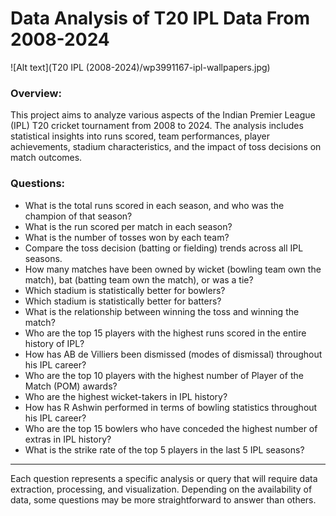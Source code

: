 # Data Analysis of T20 IPL Data From 2008-2024
![Alt text](T20 IPL (2008-2024)/wp3991167-ipl-wallpapers.jpg)
### Overview:
This project aims to analyze various aspects of the Indian Premier League (IPL) T20 cricket tournament from 2008 to 2024. The analysis includes statistical insights into runs scored, team performances, player achievements, stadium characteristics, and the impact of toss decisions on match outcomes.

### Questions:

* What is the total runs scored in each season, and who was the champion of that season?
* What is the run scored per match in each season?
* What is the number of tosses won by each team?
* Compare the toss decision (batting or fielding) trends across all IPL seasons.
* How many matches have been owned by wicket (bowling team own the match), bat (batting team own the match), or was a tie?
* Which stadium is statistically better for bowlers?
* Which stadium is statistically better for batters?
* What is the relationship between winning the toss and winning the match?
* Who are the top 15 players with the highest runs scored in the entire history of IPL?
* How has AB de Villiers been dismissed (modes of dismissal) throughout his IPL career?
* Who are the top 10 players with the highest number of Player of the Match (POM) awards?
* Who are the highest wicket-takers in IPL history?
* How has R Ashwin performed in terms of bowling statistics throughout his IPL career?
* Who are the top 15 bowlers who have conceded the highest number of extras in IPL history?
* What is the strike rate of the top 5 players in the last 5 IPL seasons?

---

Each question represents a specific analysis or query that will require data extraction, processing, and visualization. Depending on the availability of data, some questions may be more straightforward to answer than others.

